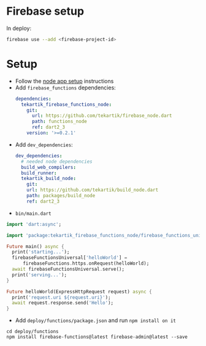 # Firebase setup

In deploy:

```bash
firebase use --add <firebase-project-id>
```
# Setup

- Follow the [node app setup](https://github.com/tekartik/app_node_utils.dart/tree/master/app_build) instructions
- Add `firebase_functions` dependencies:
  ```yaml
  dependencies:
    tekartik_firebase_functions_node:
      git:
        url: https://github.com/tekartik/firebase_node.dart
        path: functions_node
        ref: dart2_3
      version: '>=0.2.1'
  ```
- Add `dev_dependencies`:
  ```yaml
  dev_dependencies:
    # needed node dependencies
    build_web_compilers:
    build_runner:
    tekartik_build_node:
      git:
      url: https://github.com/tekartik/build_node.dart
      path: packages/build_node
      ref: dart2_3
  ```
- `bin/main.dart`

```dart
import 'dart:async';

import 'package:tekartik_firebase_functions_node/firebase_functions_universal.dart';

Future main() async {
  print('starting...');
  firebaseFunctionsUniversal['helloWorld'] =
      firebaseFunctions.https.onRequest(helloWorld);
  await firebaseFunctionsUniversal.serve();
  print('serving...');
}

Future helloWorld(ExpressHttpRequest request) async {
  print('request.uri ${request.uri}');
  await request.response.send('Hello');
}
```


- Add `deploy/functions/package.json` and run `npm install on it`
```shell
cd deploy/functions
npm install firebase-functions@latest firebase-admin@latest --save
```